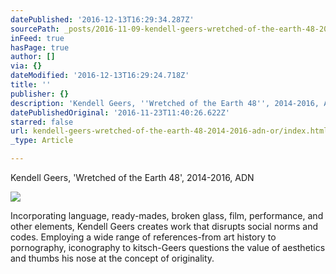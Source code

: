 ```yaml
---
datePublished: '2016-12-13T16:29:34.287Z'
sourcePath: _posts/2016-11-09-kendell-geers-wretched-of-the-earth-48-2014-2016-adn-or.md
inFeed: true
hasPage: true
author: []
via: {}
dateModified: '2016-12-13T16:29:24.718Z'
title: ''
publisher: {}
description: 'Kendell Geers, ''Wretched of the Earth 48'', 2014-2016, ADN'
datePublishedOriginal: '2016-11-23T11:40:26.622Z'
starred: false
url: kendell-geers-wretched-of-the-earth-48-2014-2016-adn-or/index.html
_type: Article

---
```

Kendell Geers, 'Wretched of the Earth 48', 2014-2016, ADN

<article style=""><img src="https://s3-us-west-2.amazonaws.com/the-grid-img/p/058571c7abdada018fcf3444016faff17b6dcfa6.jpg" /><p>Incorporating language, ready-mades, broken glass, film, performance, and other elements, Kendell Geers creates work that disrupts social norms and codes. Employing a wide range of references-from art history to pornography, iconography to kitsch-Geers questions the value of aesthetics and thumbs his nose at the concept of originality.</p></article>